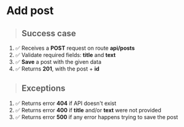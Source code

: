 # Add post

> ## Success case

1. ✅ Receives a **POST** request on route **api/posts**
2. ✅ Validate required fields: **title** and **text**
3. ✅ **Save** a post with the given data
4. ✅ Returns **201**, with the post + **id**

> ## Exceptions

1. ✅ Returns error **404** if API doesn't exist
2. ✅ Returns error **400** if **title** and/or **text** were not provided
3. ✅ Returns error **500** if any error happens trying to save the post